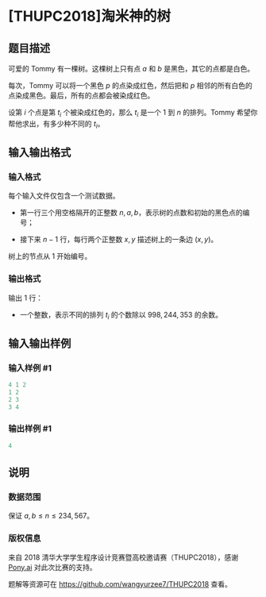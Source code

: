 # [THUPC2018]淘米神的树

## 题目描述

可爱的 Tommy 有一棵树。这棵树上只有点 $a$ 和 $b$ 是黑色，其它的点都是白色。

每次，Tommy 可以将一个黑色 $p$ 的点染成红色，然后把和 $p$ 相邻的所有白色的点染成黑色。最后，所有的点都会被染成红色。

设第 $i$ 个点是第 $t_i$ 个被染成红色的，那么 $t_i$ 是一个 $1$ 到 $n$ 的排列。Tommy 希望你帮他求出，有多少种不同的 $t_i$。

## 输入输出格式

### 输入格式

每个输入文件仅包含一个测试数据。

* 第一行三个用空格隔开的正整数 $n,a,b$，表示树的点数和初始的黑色点的编号；

* 接下来 $n-1$ 行，每行两个正整数 $x,y$ 描述树上的一条边 $\left( x,y\right)$。

树上的节点从 $1$ 开始编号。

### 输出格式

输出 $1$ 行：

* 一个整数，表示不同的排列 $t_i$ 的个数除以 $998,244,353$ 的余数。

## 输入输出样例

### 输入样例 #1

```cpp
4 1 2
1 2
2 3
3 4
```


### 输出样例 #1

```cpp
4
```


## 说明

### 数据范围

保证 $a,b\le n\le 234,567$。

### 版权信息

来自 2018 清华大学学生程序设计竞赛暨高校邀请赛（THUPC2018），感谢 [Pony.ai](http://pony.ai/) 对此次比赛的支持。

题解等资源可在 https://github.com/wangyurzee7/THUPC2018 查看。

